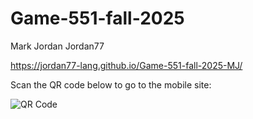 # Game-551-fall-2025
Mark Jordan 
Jordan77

https://jordan77-lang.github.io/Game-551-fall-2025-MJ/

Scan the QR code below to go to the mobile site:

![QR Code](docs/qcode.png)